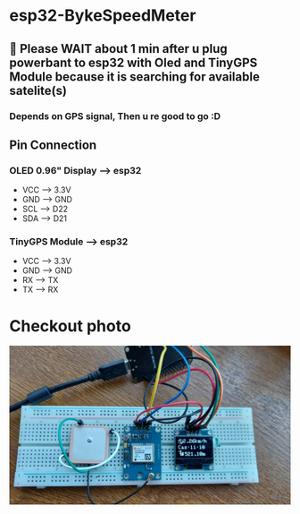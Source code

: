 # esp32-BykeSpeedMeter
## 📌 Please WAIT about 1 min after u plug powerbant to esp32 with Oled and TinyGPS Module because it is searching for available satelite(s)
### Depends on GPS signal, Then u re good to go :D

## Pin Connection
### OLED 0.96" Display --> esp32
- VCC --> 3.3V
- GND --> GND
- SCL --> D22
- SDA --> D21

### TinyGPS Module --> esp32
- VCC --> 3.3V
- GND --> GND
- RX --> TX
- TX --> RX

# Checkout photo
![Full Set](ArduinoEsp32GPS-OledBykeSpeedMeter.jpg)

